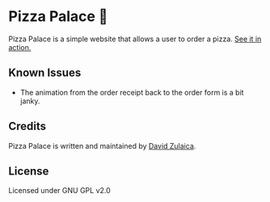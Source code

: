 # Pizza Palace 🍕
Pizza Palace is a simple website that allows a user to order a pizza. [See it in action.](http://zulaica.github.io/pizzaPalace/)

## Known Issues
- The animation from the order receipt back to the order form is a bit janky.

## Credits
Pizza Palace is written and maintained by [David Zulaica](http://zulaica.info).

## License
Licensed under GNU GPL v2.0
